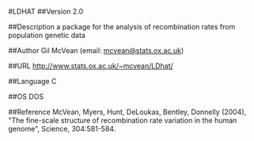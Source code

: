 #LDHAT
##Version
2.0

##Description
a package for the analysis of recombination rates from population genetic data

##Author
Gil McVean (email: mcvean@stats.ox.ac.uk)

##URL
http://www.stats.ox.ac.uk/~mcvean/LDhat/

##Language
C

##OS
DOS

##Reference
McVean, Myers, Hunt, DeLoukas, Bentley, Donnelly (2004), "The fine-scale structure of recombination rate variation in the human genome", Science, 304:581-584.

